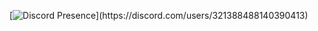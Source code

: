 [![Discord Presence](https://lanyard-profile-readme.vercel.app/api/321388488140390413?animated=true&hideDiscrim=true&borderRadius=30px&idleMessage=Probably%20doing%20something%20else...)](https://discord.com/users/321388488140390413)
  
  
